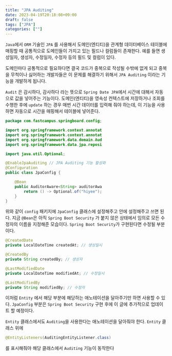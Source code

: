 ```yaml
---
title: "JPA Auditing"
date: 2023-04-19T20:18:08+09:00
draft: false
tags: ["JPA"]
categories: [""]
---
```


`Java`에서 `ORM` 기술인 `JPA` 를 사용해서 도메인(엔티티)을 관계형 데이터베이스 테이블에 매핑할 때 공통적으로 도메인들이 가지고 있는 필드나 컬럼들이 존재한다. 예를 들면 생성일자, 생성자, 수정일자, 수정자 등의 필드 및 컬럼이 있다.

도메인마다 공통적으로 필요하다면 결국 코드가 중복으로 작성될 수밖에 없게 되고 중복을 무척이나 싫어하는 개발자들은 이 문제를 해결하기 위해서 `JPA Auditing` 이라는 기능을 개발하게 됩니다.

`Audit` 은 감시하다, 감사하다 라는 뜻으로 `Spring Date JPA`에서 시간에 대해서 자동으로 값을 넣어주는 기능이다. 도메인(엔티티)을 영속성 컨텍스트에 저장하거나 조회를 수행한 후에 `update` 하는 경우 매번 시간 데이터를 입력해 줘야 하는데, 이 기능을 사용하면 자동으로 시간을 매핑해서 테이블에 넣어준다.

```java
package com.fastcampus.springboard.config;

import org.springframework.context.annotat
import org.springframework.context.annotat
import org.springframework.data.domain.Aud
import org.springframework.data.jpa.reposi

import java.util.Optional;

@EnableJpaAuditing // JPA Auditing 기능 활성화
@Configuration
public class JpaConfig {

    @Bean
    public AuditorAware<String> auditorAwa
        return () -> Optional.of("hiyee");
    }
}

```

위와 같이 `config` 패키지에 `JpaConfig` 클래스에 설정해주고 안에 설정해주고 쓰면 된다. 지금 `@Bean`은 아직 `Spring Boot Security` 가 붙지 않은 상태에서 임의로 모든 수정자의 이름을 지정해준 모습이다. `Spring Boot Security`가 구현된다면 수정될 부분이다.

```java
@CreatedDate
private LocalDateTime createdAt; // 생성일시

@CreatedBy
private String createdBy; // 생성자

@LastModifiedDate
private LocalDateTime modifiedAt; // 수정일시

@LastModifiedBy
private String modifiedBy; // 수정자
```

이처럼 `Entity` 에서 해당 부분에 해당하는 애노테이션을 달아주기만 하면 사용할 수 있다.
`JpaConfig` 부분은 `Spring Boot Security` 구현 후에 이 글에 추가적으로 업데이트 할 예정이다.

`Entity` 클래스에서도 `Auditing`을 사용한다는 애노테이션을 달아줘야 한다. `Entity` 클래스 위에

```java
@EntityListeners(AuditingEntityListener.class)
```

를 표시해줘야 해당 클래스에서 `Auditing` 기능이 동작한다
